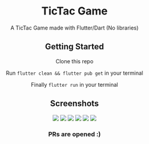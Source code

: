 <div align="center">

# TicTac Game

A TicTac Game made with Flutter/Dart (No libraries)

## Getting Started

Clone this repo

Run `flutter clean && flutter pub get` in your terminal

Finally `flutter run` in your terminal

## Screenshots

<img src="screenshots/1.png"/>
<img src="screenshots/2.png"/>
<img src="screenshots/3.png"/>
<img src="screenshots/4.png"/>
<img src="screenshots/5.png"/>
<img src="screenshots/6.png"/>

### PRs are opened :)

</div>
